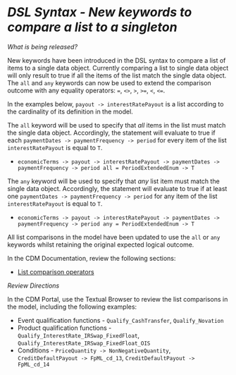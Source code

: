 # *DSL Syntax - New keywords to compare a list to a singleton*

_What is being released?_

New keywords have been introduced in the DSL syntax to compare a list of items to a single data object. Currently comparing a list to single data object will only result to true if all the items of the list match the single data object.  The `all` and `any` keywords can now be used to extend the comparison outcome with any equality operators: `=`, `<>`, `>`, `>=`, `<`, `<=`.

In the examples below, `payout -> interestRatePayout` is a list according to the cardinality of its definition in the model.

The `all` keyword will be used to specify that *all* items in the list must match the single data object. Accordingly, the statement will evaluate to true if each `paymentDates -> paymentFrequency -> period` for every item of the list `interestRatePayout` is equal to `T`.

- `economicTerms -> payout -> interestRatePayout -> paymentDates -> paymentFrequency -> period all = PeriodExtendedEnum -> T`

The `any` keyword will be used to specify that *any* list item must match the single data object. Accordingly, the statement will evaluate to true if at least one `paymentDates -> paymentFrequency -> period` for any item of the list `interestRatePayout` is equal to `T`.

- `economicTerms -> payout -> interestRatePayout -> paymentDates -> paymentFrequency -> period any = PeriodExtendedEnum -> T`

All list comparisons in the model have been updated to use the `all` or `any` keywords whilst retaining the original expected logical outcome.

In the CDM Documentation, review the following sections:

- [List comparison operators](https://docs.rosetta-technology.io/dsl/expressions.html#list-comparison-operators)

_Review Directions_

In the CDM Portal, use the Textual Browser to review the list comparisons in the model, including the following examples:

- Event qualification functions - `Qualify_CashTransfer`, `Qualify_Novation`
- Product qualification functions - `Qualify_InterestRate_IRSwap_FixedFloat`, `Qualify_InterestRate_IRSwap_FixedFloat_OIS`
- Conditions - `PriceQuantity -> NonNegativeQuantity`, `CreditDefaultPayout -> FpML_cd_13`, `CreditDefaultPayout -> FpML_cd_14`
